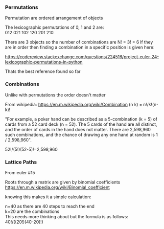### Permutations
Permutation are ordered arrangement of objects  

The lexicographic permutations of 0, 1 and 2 are:  
012   021   102   120   201   210

There are 3 objects so the number of combinations are N! = 3! = 6
If they are in order then finding a combination in a specific position is given here:

https://codereview.stackexchange.com/questions/224516/project-euler-24-lexicographic-permutations-in-python

Thats the best reference found so far

### Combinations
Unlike with permutations the order doesn't matter

From wikipedia:
https://en.m.wikipedia.org/wiki/Combination
(n k) = n!/k!(n-k)!

"For example, a poker hand can be described as a 5-combination (k = 5) of cards from a 52 card deck (n = 52). The 5 cards of the hand are all distinct, and the order of cards in the hand does not matter. There are 2,598,960 such combinations, and the chance of drawing any one hand at random is 1 / 2,598,960".

52!/(5!)(52-5)!=2,598,960

### Lattice Paths
From euler #15

Roots through a matrix are given by binomial coefficients 
https://en.m.wikipedia.org/wiki/Binomial_coefficient

knowing this makes it a simple calculation:

n=40 as there are 40 steps to reach the end  
k=20 are the combinations  
This needs more thinking about but the formula is as follows:  
40!/((20!)(40-20)!)
